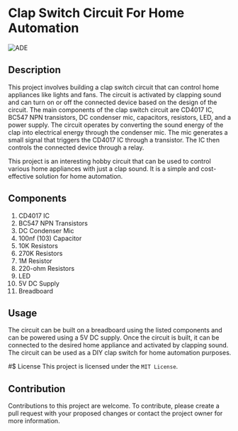 # **Clap Switch Circuit For Home Automation**

![ADE](https://user-images.githubusercontent.com/93007427/215278272-492cc2d7-0e86-461e-8ca3-c74981624ace.jpg)


## Description
This project involves building a clap switch circuit that can control home appliances like lights and fans. The circuit is activated by clapping sound and can turn on or off the connected device based on the design of the circuit. The main components of the clap switch circuit are CD4017 IC, BC547 NPN transistors, DC condenser mic, capacitors, resistors, LED, and a power supply. The circuit operates by converting the sound energy of the clap into electrical energy through the condenser mic. The mic generates a small signal that triggers the CD4017 IC through a transistor. The IC then controls the connected device through a relay.

This project is an interesting hobby circuit that can be used to control various home appliances with just a clap sound. It is a simple and cost-effective solution for home automation.



## Components
1. CD4017 IC
2. BC547 NPN Transistors
3. DC Condenser Mic
4. 100nf (103) Capacitor
5. 10K Resistors
6. 270K Resistors
7. 1M Resistor
8. 220-ohm Resistors
9. LED
10. 5V DC Supply
11. Breadboard



## Usage
The circuit can be built on a breadboard using the listed components and can be powered using a 5V DC supply. Once the circuit is built, it can be connected to the desired home appliance and activated by clapping sound. The circuit can be used as a DIY clap switch for home automation purposes.



#$ License
This project is licensed under the `MIT License`.



## Contribution
Contributions to this project are welcome. To contribute, please create a pull request with your proposed changes or contact the project owner for more information.
